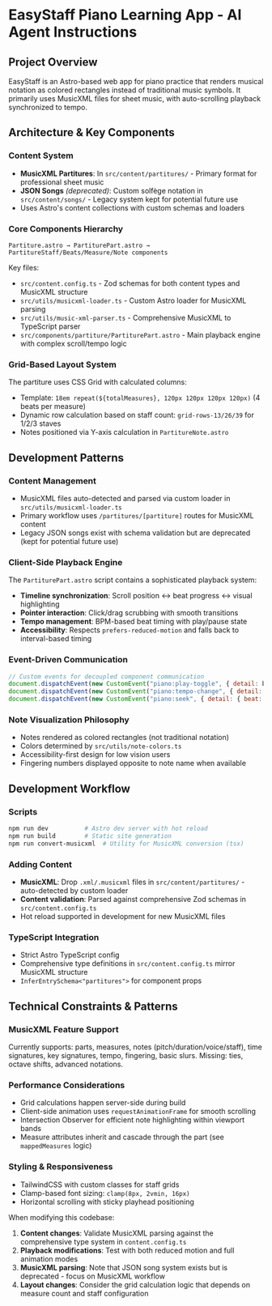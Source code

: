 # EasyStaff Piano Learning App - AI Agent Instructions

## Project Overview
EasyStaff is an Astro-based web app for piano practice that renders musical notation as colored rectangles instead of traditional music symbols. It primarily uses MusicXML files for sheet music, with auto-scrolling playback synchronized to tempo.

## Architecture & Key Components

### Content System
- **MusicXML Partitures**: In `src/content/partitures/` - Primary format for professional sheet music
- **JSON Songs** *(deprecated)*: Custom solfège notation in `src/content/songs/` - Legacy system kept for potential future use
- Uses Astro's content collections with custom schemas and loaders

### Core Components Hierarchy
```
Partiture.astro → PartiturePart.astro → PartitureStaff/Beats/Measure/Note components
```

Key files:
- `src/content.config.ts` - Zod schemas for both content types and MusicXML structure
- `src/utils/musicxml-loader.ts` - Custom Astro loader for MusicXML parsing
- `src/utils/music-xml-parser.ts` - Comprehensive MusicXML to TypeScript parser
- `src/components/partiture/PartiturePart.astro` - Main playback engine with complex scroll/tempo logic

### Grid-Based Layout System
The partiture uses CSS Grid with calculated columns:
- Template: `18em repeat(${totalMeasures}, 120px 120px 120px 120px)` (4 beats per measure)
- Dynamic row calculation based on staff count: `grid-rows-13/26/39` for 1/2/3 staves
- Notes positioned via Y-axis calculation in `PartitureNote.astro`

## Development Patterns

### Content Management
- MusicXML files auto-detected and parsed via custom loader in `src/utils/musicxml-loader.ts`
- Primary workflow uses `/partitures/[partiture]` routes for MusicXML content
- Legacy JSON songs exist with schema validation but are deprecated (kept for potential future use)

### Client-Side Playback Engine
The `PartiturePart.astro` script contains a sophisticated playback system:
- **Timeline synchronization**: Scroll position ↔ beat progress ↔ visual highlighting  
- **Pointer interaction**: Click/drag scrubbing with smooth transitions
- **Tempo management**: BPM-based beat timing with play/pause state
- **Accessibility**: Respects `prefers-reduced-motion` and falls back to interval-based timing

### Event-Driven Communication
```javascript
// Custom events for decoupled component communication
document.dispatchEvent(new CustomEvent("piano:play-toggle", { detail: boolean }));
document.dispatchEvent(new CustomEvent("piano:tempo-change", { detail: number }));
document.dispatchEvent(new CustomEvent("piano:seek", { detail: { beat: number } }));
```

### Note Visualization Philosophy
- Notes rendered as colored rectangles (not traditional notation)
- Colors determined by `src/utils/note-colors.ts`
- Accessibility-first design for low vision users
- Fingering numbers displayed opposite to note name when available

## Development Workflow

### Scripts
```bash
npm run dev          # Astro dev server with hot reload
npm run build        # Static site generation
npm run convert-musicxml  # Utility for MusicXML conversion (tsx)
```

### Adding Content
- **MusicXML**: Drop `.xml/.musicxml` files in `src/content/partitures/` - auto-detected by custom loader
- **Content validation**: Parsed against comprehensive Zod schemas in `src/content.config.ts`
- Hot reload supported in development for new MusicXML files

### TypeScript Integration
- Strict Astro TypeScript config
- Comprehensive type definitions in `src/content.config.ts` mirror MusicXML structure
- `InferEntrySchema<"partitures">` for component props

## Technical Constraints & Patterns

### MusicXML Feature Support
Currently supports: parts, measures, notes (pitch/duration/voice/staff), time signatures, key signatures, tempo, fingering, basic slurs. Missing: ties, octave shifts, advanced notations.

### Performance Considerations  
- Grid calculations happen server-side during build
- Client-side animation uses `requestAnimationFrame` for smooth scrolling
- Intersection Observer for efficient note highlighting within viewport bands
- Measure attributes inherit and cascade through the part (see `mappedMeasures` logic)

### Styling & Responsiveness
- TailwindCSS with custom classes for staff grids
- Clamp-based font sizing: `clamp(8px, 2vmin, 16px)`
- Horizontal scrolling with sticky playhead positioning

When modifying this codebase:
1. **Content changes**: Validate MusicXML parsing against the comprehensive type system in `content.config.ts`
2. **Playback modifications**: Test with both reduced motion and full animation modes  
3. **MusicXML parsing**: Note that JSON song system exists but is deprecated - focus on MusicXML workflow
4. **Layout changes**: Consider the grid calculation logic that depends on measure count and staff configuration